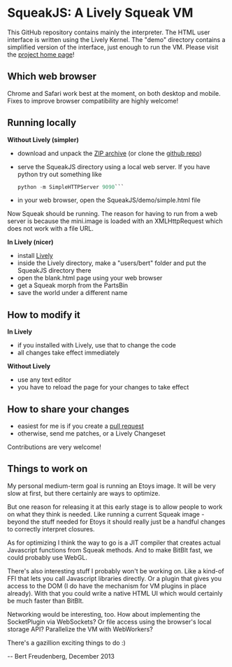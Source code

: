 SqueakJS: A Lively Squeak VM
============================

This GitHub repository contains mainly the interpreter. The HTML user interface is written using the Lively Kernel.
The "demo" directory contains a simplified version of the interface, just enough to run the VM.
Please visit the [project home page][homepage]!

Which web browser
-----------------
Chrome and Safari work best at the moment, on both desktop and mobile.
Fixes to improve browser compatibility are highly welcome!

Running locally
---------------

**Without Lively (simpler)**

* download and unpack the [ZIP archive][zip] (or clone the [github repo][repo])
* serve the SqueakJS directory using a local web server.
  If you have python try out something like
  
  ```python
  python -m SimpleHTTPServer 9090```
  
* in your web browser, open the SqueakJS/demo/simple.html file

Now Squeak should be running.
The reason for having to run from a web server is because the mini.image is loaded with an XMLHttpRequest which does not work with a file URL.

**In Lively (nicer)**

* install [Lively][lively]
* inside the Lively directory, make a "users/bert" folder and put the SqueakJS directory there
* open the blank.html page using your web browser
* get a Squeak morph from the PartsBin
* save the world under a different name 

How to modify it
----------------
**In Lively**

* if you installed with Lively, use that to change the code
* all changes take effect immediately

**Without Lively**

* use any text editor
* you have to reload the page for your changes to take effect

How to share your changes
-------------------------
* easiest for me is if you create a [pull request][pullreq]
* otherwise, send me patches, or a Lively Changeset

Contributions are very welcome! 

Things to work on
-----------------
My personal medium-term goal is running an Etoys image. It will be very slow at first, but there certainly are ways to optimize.

But one reason for releasing it at this early stage is to allow people to work on what they think is needed. Like running a current Squeak image - beyond the stuff needed for Etoys it should really just be a handful changes to correctly interpret closures.

As for optimizing I think the way to go is a JIT compiler that creates actual Javascript functions from Squeak methods. And to make BitBlt fast, we could probably use WebGL.

There's also interesting stuff I probably won't be working on. Like a kind-of FFI that lets you call Javascript libraries directly. Or a plugin that gives you access to the DOM (I do have the mechanism for VM plugins in place already). With that you could write a native HTML UI which would certainly be much faster than BitBlt.

Networking would be interesting, too. How about implementing the SocketPlugin via WebSockets? Or file access using the browser's local storage API? Parallelize the VM with WebWorkers?

There's a gazillion exciting things to do :)

  --  Bert Freudenberg, December 2013

  [repo]:     https://github.com/bertfreudenberg/SqueakJS
  [homepage]: http://bertfreudenberg.github.io/SqueakJS/
  [zip]:      https://github.com/bertfreudenberg/SqueakJS/archive/master.zip
  [lively]:   https://github.com/LivelyKernel/LivelyKernel
  [pullreq]:  https://help.github.com/articles/using-pull-requests
